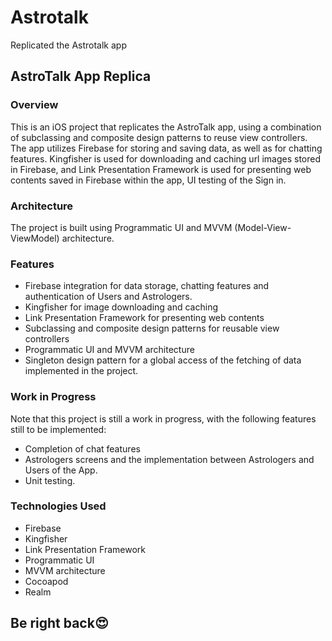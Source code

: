 # Astrotalk
Replicated the Astrotalk app

## AstroTalk App Replica

### Overview

This is an iOS project that replicates the AstroTalk app, using a combination of subclassing and composite design patterns to reuse view controllers.
The app utilizes Firebase for storing and saving data, as well as for chatting features.
Kingfisher is used for downloading and caching url images stored in Firebase, and Link Presentation Framework is used for presenting web contents saved in Firebase within the app, UI testing of the Sign in.

### Architecture

The project is built using Programmatic UI and MVVM (Model-View-ViewModel) architecture.

### Features

- Firebase integration for data storage, chatting features and authentication of Users and Astrologers.
- Kingfisher for image downloading and caching
- Link Presentation Framework for presenting web contents
- Subclassing and composite design patterns for reusable view controllers
- Programmatic UI and MVVM architecture
- Singleton design pattern for a global access of the fetching of data implemented in the project.

### Work in Progress

Note that this project is still a work in progress, with the following features still to be implemented:
- Completion of chat features
- Astrologers screens and the implementation between Astrologers and Users of the App.
- Unit testing.

### Technologies Used

- Firebase
- Kingfisher
- Link Presentation Framework
- Programmatic UI
- MVVM architecture
- Cocoapod
- Realm

## Be right back😍
